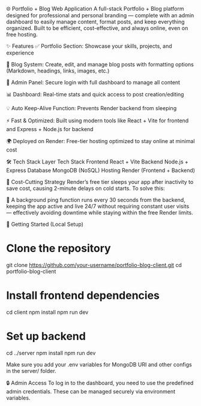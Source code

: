 🌐 Portfolio + Blog Web Application
A full-stack Portfolio + Blog platform designed for professional and personal branding — complete with an admin dashboard to easily manage content, format posts, and keep everything organized. Built to be efficient, cost-effective, and always online, even on free hosting.

✨ Features
✅ Portfolio Section: Showcase your skills, projects, and experience

📝 Blog System: Create, edit, and manage blog posts with formatting options (Markdown, headings, links, images, etc.)

🔐 Admin Panel: Secure login with full dashboard to manage all content

📊 Dashboard: Real-time stats and quick access to post creation/editing

💡 Auto Keep-Alive Function: Prevents Render backend from sleeping

⚡️ Fast & Optimized: Built using modern tools like React + Vite for frontend and Express + Node.js for backend

🌍 Deployed on Render: Free-tier hosting optimized to stay online at minimal cost

🛠 Tech Stack
Layer	Tech Stack
Frontend	React + Vite
Backend	Node.js + Express
Database	MongoDB (NoSQL)
Hosting	Render (Frontend + Backend)

💸 Cost-Cutting Strategy
Render’s free tier sleeps your app after inactivity to save cost, causing 2-minute delays on cold starts.
To solve this:

🔁 A background ping function runs every 30 seconds from the backend, keeping the app active and live 24/7 without requiring constant user visits — effectively avoiding downtime while staying within the free Render limits.

🚀 Getting Started (Local Setup)
# Clone the repository
git clone https://github.com/your-username/portfolio-blog-client.git
cd portfolio-blog-client

# Install frontend dependencies
cd client
npm install
npm run dev

# Set up backend
cd ../server
npm install
npm run dev


Make sure you add your .env variables for MongoDB URI and other configs in the server/ folder.

🔒 Admin Access
To log in to the dashboard, you need to use the predefined admin credentials. These can be managed securely via environment variables.

